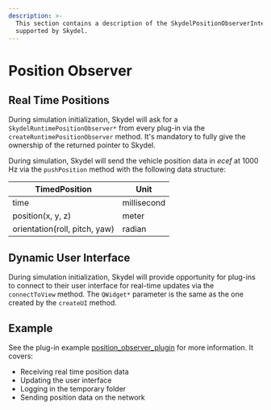 ```yaml
---
description: >-
  This section contains a description of the SkydelPositionObserverInterface
  supported by Skydel.
---
```


# Position Observer

## Real Time Positions

During simulation initialization, Skydel will ask for a `SkydelRuntimePositionObserver*` from every plug-in via the `createRuntimePositionObserver` method. It's mandatory to fully give the ownership of the returned pointer to Skydel.

During simulation, Skydel will send the vehicle position data in _ecef_ at 1000 Hz via the `pushPosition` method with the following data structure:

| TimedPosition                 | Unit        |
| ----------------------------- | ----------- |
| time                          | millisecond |
| position(x, y, z)             | meter       |
| orientation(roll, pitch, yaw) | radian      |

## Dynamic User Interface

During simulation initialization, Skydel will provide opportunity for plug-ins to connect to their user interface for real-time updates via the `connectToView` method. The `QWidget*` parameter is the same as the one created by the `createUI` method.

## Example

See the plug-in example [position\_observer\_plugin](https://github.com/learn-safran-navigation-timing/skydel-example-plugins/tree/master/source/position\_observer\_plugin) for more information. It covers:

* Receiving real time position data
* Updating the user interface
* Logging in the temporary folder
* Sending position data on the network
